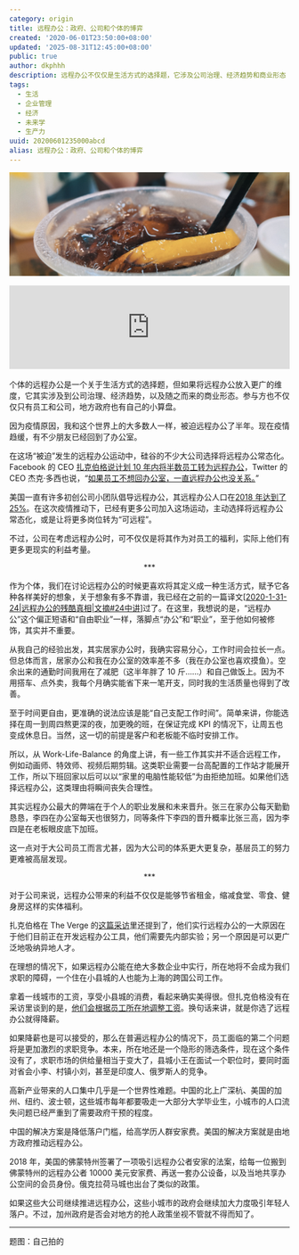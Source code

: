 ```yaml
---
category: origin
title: 远程办公：政府、公司和个体的博弈
created: '2020-06-01T23:50:00+08:00'
updated: '2025-08-31T12:45:00+08:00'
public: true
author: dkphhh
description: 远程办公不仅仅是生活方式的选择题，它涉及公司治理、经济趋势和商业形态
tags:
  - 生活
  - 企业管理
  - 经济
  - 未来学
  - 生产力
uuid: 20200601235000abcd
alias: 远程办公：政府、公司和个体的博弈
---
```


![IMG_1108](https://raw.githubusercontent.com/dkphhh/img/master/20200602001112.JPG)

<iframe allow="autoplay *; encrypted-media *;" frameborder="0" height="150" style="width:100%;overflow:hidden;background:transparent;" sandbox="allow-forms allow-popups allow-same-origin allow-scripts allow-storage-access-by-user-activation allow-top-navigation-by-user-activation" src="https://embed.music.apple.com/cn/album/so-far-away/747087657?i=747087664"></iframe>

个体的远程办公是一个关于生活方式的选择题，但如果将远程办公放入更广的维度，它其实涉及到公司治理、经济趋势，以及随之而来的商业形态。参与方也不仅仅只有员工和公司，地方政府也有自己的小算盘。

因为疫情原因，我和这个世界上的大多数人一样，被迫远程办公了半年。现在疫情趋缓，有不少朋友已经回到了办公室。

在这场“被迫”发生的远程办公运动中，硅谷的不少大公司选择将远程办公常态化。Facebook 的 CEO [扎克伯格说计划 10 年内将半数员工转为远程办公](https://www.theverge.com/2020/5/21/21265780/facebook-remote-work-mark-zuckerberg-interview-wfh)，Twitter 的 CEO 杰克·多西也说，“[如果员工不想回办公室，一直远程办公也没关系。](https://www.bbc.com/news/technology-52628119)”

美国一直有许多初创公司小团队倡导远程办公，其远程办公人口在[2018 年达到了 25%](https://www.bls.gov/opub/ted/2019/29-percent-of-wage-and-salary-workers-could-work-at-home-in-their-primary-job-in-2017-18.htm)。在这次疫情推动下，已经有更多公司加入这场运动，主动选择将远程办公常态化，或是让将更多岗位转为“可远程”。

不过，公司在考虑远程办公时，可不仅仅是将其作为对员工的福利，实际上他们有更多更现实的利益考量。

<center>***</center>

作为个体，我们在讨论远程办公的时候更喜欢将其定义成一种生活方式，赋予它各种各样美好的想象，关于想象有多不靠谱，我已经在之前的一篇译文[[2020-1-31-24|远程办公的残酷真相|文摘#24中讲]]过了。在这里，我想说的是，“远程办公”这个偏正短语和“自由职业”一样，落脚点“办公”和“职业”，至于他如何被修饰，其实并不重要。

从我自己的经验出发，其实居家办公时，我确实容易分心，工作时间会拉长一点。但总体而言，居家办公和我在办公室的效率差不多（我在办公室也喜欢摸鱼）。空余出来的通勤时间我用在了减肥（这半年胖了 10 斤……）和自己做饭上。因为不用搭车、点外卖，我每个月确实能省下来一笔开支，同时我的生活质量也得到了改善。

至于时间更自由，更准确的说法应该是能“自己支配工作时间”。简单来讲，你能选择在周一到周四熬更深的夜，加更晚的班，在保证完成 KPI 的情况下，让周五也变成休息日。当然，这一切的前提是客户和老板能不临时安排工作。

所以，从 Work-Life-Balance 的角度上讲，有一些工作其实并不适合远程工作，例如动画师、特效师、视频后期剪辑。这类职业需要一台高配置的工作站才能展开工作，所以下班回家以后可以以“家里的电脑性能较低”为由拒绝加班。如果他们选择远程办公，这类理由将瞬间丧失合理性。

其实远程办公最大的弊端在于个人的职业发展和未来晋升。张三在家办公每天勤勤恳恳，李四在办公室每天也很努力，同等条件下李四的晋升概率比张三高，因为李四是在老板眼皮底下加班。

这一点对于大公司员工而言尤甚，因为大公司的体系更大更复杂，基层员工的努力更难被高层发现。

<center>***</center>

对于公司来说，远程办公带来的利益不仅仅是能够节省租金，缩减食堂、零食、健身房这样的实体福利。

扎克伯格在 The Verge 的[这篇采访](https://www.theverge.com/2020/5/21/21265780/facebook-remote-work-mark-zuckerberg-interview-wfh)里还提到了，他们实行远程办公的一大原因在于他们目前正在开发远程办公工具，他们需要先内部实验；另一个原因是可以更广泛地吸纳异地人才。

在理想的情况下，如果远程办公能在绝大多数企业中实行，所在地将不会成为我们求职的障碍，一个住在小县城的人也能为上海的跨国公司工作。

拿着一线城市的工资，享受小县城的消费，看起来确实美得很。但扎克伯格没有在采访里谈到的是，[他们会根据员工所在地调整工资](https://www.bloomberg.com/company/)。换句话来讲，就是你选了远程办公就得降薪。

如果降薪也是可以接受的，那么在普遍远程办公的情况下，员工面临的第二个问题将是更加激烈的求职竞争。本来，所在地还是一个隐形的筛选条件，现在这个条件没有了，求职市场的供给量相当于变大了，县城小王在面试一个职位时，要同时面对省会小李、村镇小刘，甚至是印度人、俄罗斯人的竞争。

高新产业带来的人口集中几乎是一个世界性难题。中国的北上广深杭、美国的加州、纽约、波士顿，这些城市每年都要吸走一大部分大学毕业生，小城市的人口流失问题已经严重到了需要政府干预的程度。

中国的解决方案是降低落户门槛，给高学历人群安家费。美国的解决方案就是由地方政府推动远程办公。

2018 年，美国的佛蒙特州签署了一项吸引远程办公者安家的法案，给每一位搬到佛蒙特州的远程办公者 10000 美元安家费、再送一套办公设备，以及当地共享办公空间的会员身份。俄克拉荷马城也出台了类似的政策。

如果这些大公司继续推进远程办公，这些小城市的政府会继续加大力度吸引年轻人落户。不过，加州政府是否会对地方的抢人政策坐视不管就不得而知了。

---

题图：自己拍的

[//begin]: # "Autogenerated link references for markdown compatibility"
[2020-1-31-24|远程办公的残酷真相|文摘#24中讲]: 2020-1-31-24.md "远程办公的残酷真相|文摘#24"
[//end]: # "Autogenerated link references"
